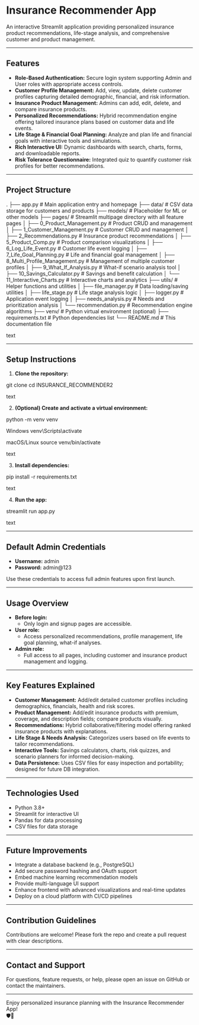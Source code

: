 # Insurance Recommender App

An interactive Streamlit application providing personalized insurance product recommendations, life-stage analysis, and comprehensive customer and product management.

---

## Features

- **Role-Based Authentication:** Secure login system supporting Admin and User roles with appropriate access controls.
- **Customer Profile Management:** Add, view, update, delete customer profiles capturing detailed demographic, financial, and risk information.
- **Insurance Product Management:** Admins can add, edit, delete, and compare insurance products.
- **Personalized Recommendations:** Hybrid recommendation engine offering tailored insurance plans based on customer data and life events.
- **Life Stage & Financial Goal Planning:** Analyze and plan life and financial goals with interactive tools and simulations.
- **Rich Interactive UI:** Dynamic dashboards with search, charts, forms, and downloadable reports.
- **Risk Tolerance Questionnaire:** Integrated quiz to quantify customer risk profiles for better recommendations.

---

## Project Structure

.
├── app.py # Main application entry and homepage
├── data/ # CSV data storage for customers and products
├── models/ # Placeholder for ML or other models
├── pages/ # Streamlit multipage directory with all feature pages
│ ├── 0_Product_Management.py # Product CRUD and management
│ ├── 1_Customer_Management.py # Customer CRUD and management
│ ├── 2_Recommendations.py # Insurance product recommendations
│ ├── 5_Product_Comp.py # Product comparison visualizations
│ ├── 6_Log_Life_Event.py # Customer life event logging
│ ├── 7_Life_Goal_Planning.py # Life and financial goal management
│ ├── 8_Multi_Profile_Management.py # Management of multiple customer profiles
│ ├── 9_What_If_Analysis.py # What-if scenario analysis tool
│ ├── 10_Savings_Calculator.py # Savings and benefit calculation
│ └── 11_Interactive_Charts.py # Interactive charts and analytics
├── utils/ # Helper functions and utilities
│ ├── file_manager.py # Data loading/saving utilities
│ ├── life_stage.py # Life stage analysis logic
│ ├── logger.py # Application event logging
│ ├── needs_analysis.py # Needs and prioritization analysis
│ └── recommendation.py # Recommendation engine algorithms
├── venv/ # Python virtual environment (optional)
├── requirements.txt # Python dependencies list
└── README.md # This documentation file

text

---

## Setup Instructions

1. **Clone the repository:**

git clone <repository-url>
cd INSURANCE_RECOMMENDER2

text

2. **(Optional) Create and activate a virtual environment:**

python -m venv venv

Windows
venv\Scripts\activate

macOS/Linux
source venv/bin/activate

text

3. **Install dependencies:**

pip install -r requirements.txt

text

4. **Run the app:**

streamlit run app.py

text

---

## Default Admin Credentials

- **Username:** admin  
- **Password:** admin@123

Use these credentials to access full admin features upon first launch.

---

## Usage Overview

- **Before login:**  
  - Only login and signup pages are accessible.
- **User role:**  
  - Access personalized recommendations, profile management, life goal planning, what-if analyses.
- **Admin role:**  
  - Full access to all pages, including customer and insurance product management and logging.

---

## Key Features Explained

- **Customer Management:** Add/edit detailed customer profiles including demographics, financials, health and risk scores.
- **Product Management:** Add/edit insurance products with premium, coverage, and description fields; compare products visually.
- **Recommendations:** Hybrid collaborative/filtering model offering ranked insurance products with explanations.
- **Life Stage & Needs Analysis:** Categorizes users based on life events to tailor recommendations.
- **Interactive Tools:** Savings calculators, charts, risk quizzes, and scenario planners for informed decision-making.
- **Data Persistence:** Uses CSV files for easy inspection and portability; designed for future DB integration.

---

## Technologies Used

- Python 3.8+
- Streamlit for interactive UI
- Pandas for data processing
- CSV files for data storage

---

## Future Improvements

- Integrate a database backend (e.g., PostgreSQL)
- Add secure password hashing and OAuth support
- Embed machine learning recommendation models
- Provide multi-language UI support
- Enhance frontend with advanced visualizations and real-time updates
- Deploy on a cloud platform with CI/CD pipelines

---

## Contribution Guidelines

Contributions are welcome! Please fork the repo and create a pull request with clear descriptions.

---

## Contact and Support

For questions, feature requests, or help, please open an issue on GitHub or contact the maintainers.

---

Enjoy personalized insurance planning with the Insurance Recommender App!  
🛡️🚀